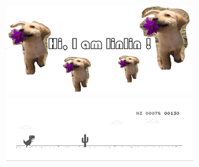 <p align="center">
  <img src="https://github.com/HonglinChu/HonglinChu/blob/main/gouzi.png" width="100%" height="50%" title="Intro Card" alt="Intro Card">
</p>
<p align="center">
<img src="https://github.com/HonglinChu/HonglinChu/blob/main/dino.gif" width="100%" height="50%" title="Intro Card2" alt="Intro Card2">
</p>
